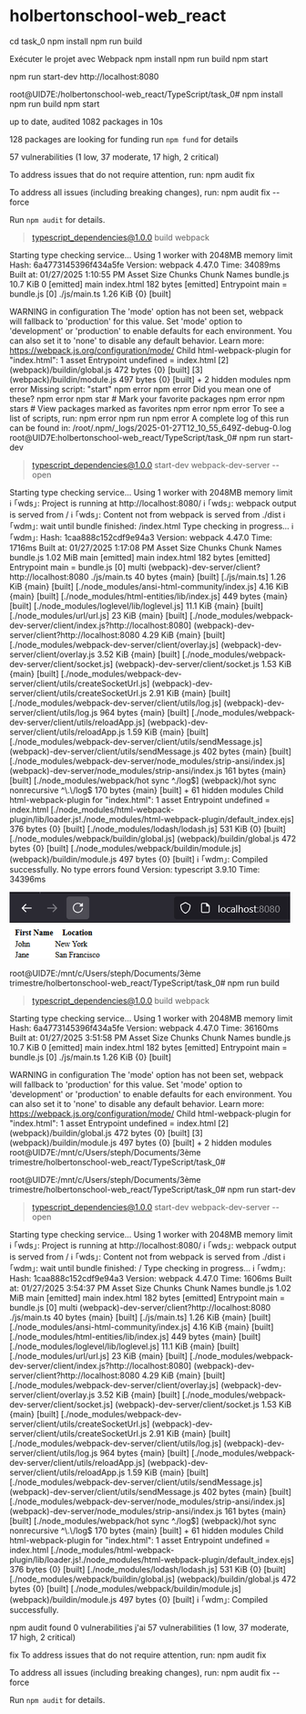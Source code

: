 # holbertonschool-web_react

cd task_0
npm install
npm run build


Exécuter le projet avec Webpack
npm install
npm run build
npm start

npm run start-dev
http://localhost:8080



root@UID7E:/holbertonschool-web_react/TypeScript/task_0# npm install
npm run build
npm start

up to date, audited 1082 packages in 10s

128 packages are looking for funding
  run `npm fund` for details

57 vulnerabilities (1 low, 37 moderate, 17 high, 2 critical)

To address issues that do not require attention, run:
  npm audit fix

To address all issues (including breaking changes), run:
  npm audit fix --force

Run `npm audit` for details.

> typescript_dependencies@1.0.0 build
> webpack

Starting type checking service...
Using 1 worker with 2048MB memory limit
Hash: 6a4773145396f434a5fe
Version: webpack 4.47.0
Time: 34089ms
Built at: 01/27/2025 1:10:55 PM
     Asset       Size  Chunks             Chunk Names
 bundle.js   10.7 KiB       0  [emitted]  main
index.html  182 bytes          [emitted]
Entrypoint main = bundle.js
[0] ./js/main.ts 1.26 KiB {0} [built]

WARNING in configuration
The 'mode' option has not been set, webpack will fallback to 'production' for this value. Set 'mode' option to 'development' or 'production' to enable defaults for each environment.
You can also set it to 'none' to disable any default behavior. Learn more: https://webpack.js.org/configuration/mode/
Child html-webpack-plugin for "index.html":
     1 asset
    Entrypoint undefined = index.html
    [2] (webpack)/buildin/global.js 472 bytes {0} [built]
    [3] (webpack)/buildin/module.js 497 bytes {0} [built]
        + 2 hidden modules
npm error Missing script: "start"
npm error
npm error Did you mean one of these?
npm error   npm star # Mark your favorite packages
npm error   npm stars # View packages marked as favorites
npm error
npm error To see a list of scripts, run:
npm error   npm run
npm error A complete log of this run can be found in: /root/.npm/_logs/2025-01-27T12_10_55_649Z-debug-0.log
root@UID7E:holbertonschool-web_react/TypeScript/task_0# npm run start-dev

> typescript_dependencies@1.0.0 start-dev
> webpack-dev-server --open

Starting type checking service...
Using 1 worker with 2048MB memory limit
ℹ ｢wds｣: Project is running at http://localhost:8080/
ℹ ｢wds｣: webpack output is served from /
ℹ ｢wds｣: Content not from webpack is served from ./dist
ℹ ｢wdm｣: wait until bundle finished: /index.html
Type checking in progress...
ℹ ｢wdm｣: Hash: 1caa888c152cdf9e94a3
Version: webpack 4.47.0
Time: 1716ms
Built at: 01/27/2025 1:17:08 PM
     Asset       Size  Chunks             Chunk Names
 bundle.js   1.02 MiB    main  [emitted]  main
index.html  182 bytes          [emitted]
Entrypoint main = bundle.js
[0] multi (webpack)-dev-server/client?http://localhost:8080 ./js/main.ts 40 bytes {main} [built]
[./js/main.ts] 1.26 KiB {main} [built]
[./node_modules/ansi-html-community/index.js] 4.16 KiB {main} [built]
[./node_modules/html-entities/lib/index.js] 449 bytes {main} [built]
[./node_modules/loglevel/lib/loglevel.js] 11.1 KiB {main} [built]
[./node_modules/url/url.js] 23 KiB {main} [built]
[./node_modules/webpack-dev-server/client/index.js?http://localhost:8080] (webpack)-dev-server/client?http://localhost:8080 4.29 KiB {main} [built]
[./node_modules/webpack-dev-server/client/overlay.js] (webpack)-dev-server/client/overlay.js 3.52 KiB {main} [built]
[./node_modules/webpack-dev-server/client/socket.js] (webpack)-dev-server/client/socket.js 1.53 KiB {main} [built]
[./node_modules/webpack-dev-server/client/utils/createSocketUrl.js] (webpack)-dev-server/client/utils/createSocketUrl.js 2.91 KiB {main} [built]
[./node_modules/webpack-dev-server/client/utils/log.js] (webpack)-dev-server/client/utils/log.js 964 bytes {main} [built]
[./node_modules/webpack-dev-server/client/utils/reloadApp.js] (webpack)-dev-server/client/utils/reloadApp.js 1.59 KiB {main} [built]
[./node_modules/webpack-dev-server/client/utils/sendMessage.js] (webpack)-dev-server/client/utils/sendMessage.js 402 bytes {main} [built]
[./node_modules/webpack-dev-server/node_modules/strip-ansi/index.js] (webpack)-dev-server/node_modules/strip-ansi/index.js 161 bytes {main} [built]
[./node_modules/webpack/hot sync ^\.\/log$] (webpack)/hot sync nonrecursive ^\.\/log$ 170 bytes {main} [built]
    + 61 hidden modules
Child html-webpack-plugin for "index.html":
     1 asset
    Entrypoint undefined = index.html
    [./node_modules/html-webpack-plugin/lib/loader.js!./node_modules/html-webpack-plugin/default_index.ejs] 376 bytes {0} [built]
    [./node_modules/lodash/lodash.js] 531 KiB {0} [built]
    [./node_modules/webpack/buildin/global.js] (webpack)/buildin/global.js 472 bytes {0} [built]
    [./node_modules/webpack/buildin/module.js] (webpack)/buildin/module.js 497 bytes {0} [built]
ℹ ｢wdm｣: Compiled successfully.
No type errors found
Version: typescript 3.9.10
Time: 34396ms

![alt text](image.png)



root@UID7E:/mnt/c/Users/steph/Documents/3ème trimestre/holbertonschool-web_react/TypeScript/task_0# npm run build

> typescript_dependencies@1.0.0 build
> webpack

Starting type checking service...
Using 1 worker with 2048MB memory limit
Hash: 6a4773145396f434a5fe
Version: webpack 4.47.0
Time: 36160ms
Built at: 01/27/2025 3:51:58 PM
     Asset       Size  Chunks             Chunk Names
 bundle.js   10.7 KiB       0  [emitted]  main
index.html  182 bytes          [emitted]
Entrypoint main = bundle.js
[0] ./js/main.ts 1.26 KiB {0} [built]

WARNING in configuration
The 'mode' option has not been set, webpack will fallback to 'production' for this value. Set 'mode' option to 'development' or 'production' to enable defaults for each environment.
You can also set it to 'none' to disable any default behavior. Learn more: https://webpack.js.org/configuration/mode/
Child html-webpack-plugin for "index.html":
     1 asset
    Entrypoint undefined = index.html
    [2] (webpack)/buildin/global.js 472 bytes {0} [built]
    [3] (webpack)/buildin/module.js 497 bytes {0} [built]
        + 2 hidden modules
root@UID7E:/mnt/c/Users/steph/Documents/3ème trimestre/holbertonschool-web_react/TypeScript/task_0#


root@UID7E:/mnt/c/Users/steph/Documents/3ème trimestre/holbertonschool-web_react/TypeScript/task_0# npm run start-dev

> typescript_dependencies@1.0.0 start-dev
> webpack-dev-server --open

Starting type checking service...
Using 1 worker with 2048MB memory limit
ℹ ｢wds｣: Project is running at http://localhost:8080/
ℹ ｢wds｣: webpack output is served from /
ℹ ｢wds｣: Content not from webpack is served from ./dist
ℹ ｢wdm｣: wait until bundle finished: /
Type checking in progress...
ℹ ｢wdm｣: Hash: 1caa888c152cdf9e94a3
Version: webpack 4.47.0
Time: 1606ms
Built at: 01/27/2025 3:54:37 PM
     Asset       Size  Chunks             Chunk Names
 bundle.js   1.02 MiB    main  [emitted]  main
index.html  182 bytes          [emitted]
Entrypoint main = bundle.js
[0] multi (webpack)-dev-server/client?http://localhost:8080 ./js/main.ts 40 bytes {main} [built]
[./js/main.ts] 1.26 KiB {main} [built]
[./node_modules/ansi-html-community/index.js] 4.16 KiB {main} [built]
[./node_modules/html-entities/lib/index.js] 449 bytes {main} [built]
[./node_modules/loglevel/lib/loglevel.js] 11.1 KiB {main} [built]
[./node_modules/url/url.js] 23 KiB {main} [built]
[./node_modules/webpack-dev-server/client/index.js?http://localhost:8080] (webpack)-dev-server/client?http://localhost:8080 4.29 KiB {main} [built]
[./node_modules/webpack-dev-server/client/overlay.js] (webpack)-dev-server/client/overlay.js 3.52 KiB {main} [built]
[./node_modules/webpack-dev-server/client/socket.js] (webpack)-dev-server/client/socket.js 1.53 KiB {main} [built]
[./node_modules/webpack-dev-server/client/utils/createSocketUrl.js] (webpack)-dev-server/client/utils/createSocketUrl.js 2.91 KiB {main} [built]
[./node_modules/webpack-dev-server/client/utils/log.js] (webpack)-dev-server/client/utils/log.js 964 bytes {main} [built]
[./node_modules/webpack-dev-server/client/utils/reloadApp.js] (webpack)-dev-server/client/utils/reloadApp.js 1.59 KiB {main} [built]
[./node_modules/webpack-dev-server/client/utils/sendMessage.js] (webpack)-dev-server/client/utils/sendMessage.js 402 bytes {main} [built]
[./node_modules/webpack-dev-server/node_modules/strip-ansi/index.js] (webpack)-dev-server/node_modules/strip-ansi/index.js 161 bytes {main} [built]
[./node_modules/webpack/hot sync ^\.\/log$] (webpack)/hot sync nonrecursive ^\.\/log$ 170 bytes {main} [built]
    + 61 hidden modules
Child html-webpack-plugin for "index.html":
     1 asset
    Entrypoint undefined = index.html
    [./node_modules/html-webpack-plugin/lib/loader.js!./node_modules/html-webpack-plugin/default_index.ejs] 376 bytes {0} [built]
    [./node_modules/lodash/lodash.js] 531 KiB {0} [built]
    [./node_modules/webpack/buildin/global.js] (webpack)/buildin/global.js 472 bytes {0} [built]
    [./node_modules/webpack/buildin/module.js] (webpack)/buildin/module.js 497 bytes {0} [built]
ℹ ｢wdm｣: Compiled successfully.


npm audit
found 0 vulnerabilities
j'ai 57 vulnerabilities (1 low, 37 moderate, 17 high, 2 critical)



fix
To address issues that do not require attention, run:
  npm audit fix

To address all issues (including breaking changes), run:
  npm audit fix --force

Run `npm audit` for details.
